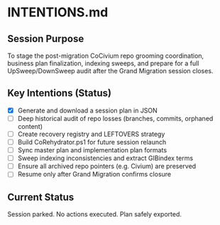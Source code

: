 # INTENTIONS.md

## Session Purpose
To stage the post-migration CoCivium repo grooming coordination, business plan finalization, indexing sweeps, and prepare for a full UpSweep/DownSweep audit after the Grand Migration session closes.

## Key Intentions (Status)
- [x] Generate and download a session plan in JSON
- [ ] Deep historical audit of repo losses (branches, commits, orphaned content)
- [ ] Create recovery registry and LEFTOVERS strategy
- [ ] Build CoRehydrator.ps1 for future session relaunch
- [ ] Sync master plan and implementation plan formats
- [ ] Sweep indexing inconsistencies and extract GIBindex terms
- [ ] Ensure all archived repo pointers (e.g. Civium) are preserved
- [ ] Resume only after Grand Migration confirms closure

## Current Status
Session parked. No actions executed. Plan safely exported.
